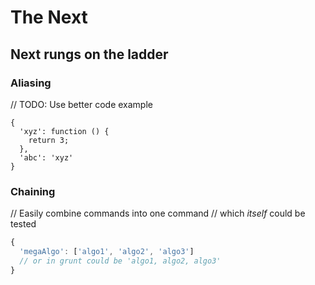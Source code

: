 # The Next

## Next rungs on the ladder

### Aliasing
// TODO: Use better code example
```
{
  'xyz': function () {
    return 3;
  },
  'abc': 'xyz'
}
```

### Chaining
// Easily combine commands into one command
// which *itself* could be tested
```js
{
  'megaAlgo': ['algo1', 'algo2', 'algo3']
  // or in grunt could be 'algo1, algo2, algo3'
}
```
